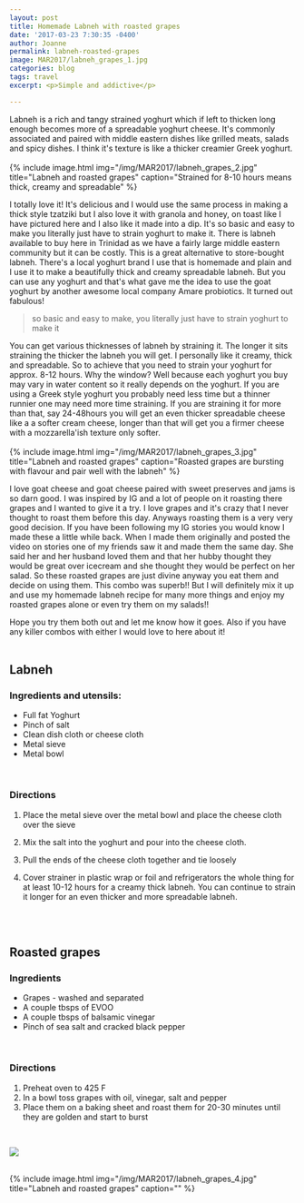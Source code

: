 ```yaml
---
layout: post
title: Homemade Labneh with roasted grapes
date: '2017-03-23 7:30:35 -0400'
author: Joanne
permalink: labneh-roasted-grapes
image: MAR2017/labneh_grapes_1.jpg
categories: blog
tags: travel
excerpt: <p>Simple and addictive</p>

---
```


Labneh is a rich and tangy strained yoghurt which if left to thicken long enough becomes more of a spreadable yoghurt cheese.  It's commonly associated and paired with middle eastern dishes like grilled meats, salads and spicy dishes. I think it's texture is like a thicker creamier Greek yoghurt.
<br>
<br>
{% include image.html
            img="/img/MAR2017/labneh_grapes_2.jpg"
            title="Labneh and roasted grapes"
            caption="Strained for 8-10 hours means thick, creamy and spreadable" %}

I totally love it! It's delicious and I would use the same process in making a thick style tzatziki  but I also love it with granola and honey, on toast like I have pictured here and I also like it made into a dip. It's so basic and easy to make you literally just have to strain yoghurt to make it.  There is labneh available to buy here in Trinidad as we have a fairly large middle eastern community but it can be costly. This is a great alternative to store-bought labneh. There's a local yoghurt  brand I use that is homemade and plain and I use it to make a beautifully thick and creamy spreadable labneh. But you can use any yoghurt and that's what gave me the idea to use the goat yoghurt by another awesome local company Amare probiotics. It turned out fabulous!

> so basic and easy to make, you literally just have to strain yoghurt to make it

You can get various thicknesses of labneh by straining it. The longer it sits straining the thicker the labneh you will get. I personally like it creamy, thick and spreadable. So to achieve that you need to strain your yoghurt for approx. 8-12 hours.  Why the window? Well because each yoghurt you buy may vary in water content so it really depends on the yoghurt.  If you are using a Greek style yoghurt you probably need less time but a thinner runnier one may need more time straining. If you are straining it for more than that, say 24-48hours you will get an even thicker spreadable cheese like a a softer cream cheese, longer than that will get you a firmer cheese with a  mozzarella'ish texture only softer.  
<br>
{% include image.html
            img="/img/MAR2017/labneh_grapes_3.jpg"
            title="Labneh and roasted grapes"
            caption="Roasted grapes are bursting with flavour and pair well with the labneh" %}

I love goat cheese and goat cheese paired with sweet preserves and jams is so darn good.  I was inspired by IG and a lot of people on it roasting there grapes and I wanted to give it a try. I love grapes and it's crazy that I never thought to roast them before this day. Anyways roasting them is a very very good decision. If you have been following my IG stories you would know I made these a little while back. When I made them originally and posted the video on stories one of my friends saw it and made them the same day.  She said her and her husband loved them and that her hubby thought they would be great over icecream and she thought they would be perfect on her salad.  So these roasted grapes are just divine anyway you eat them and decide on using them.  This combo was superb!! But I will definitely mix it up and use my homemade labneh recipe for many more things and enjoy my roasted grapes alone or even try them on my salads!!
<br>

Hope you try them both out and let me know how it goes.  Also if you have any killer combos with either I would love to here about it!
<br>
<br>


## Labneh

### Ingredients and utensils:

* Full fat Yoghurt
* Pinch of salt
* Clean dish cloth or cheese cloth
* Metal sieve
* Metal bowl
<br>

### Directions

1. Place the metal sieve over the metal bowl and place the cheese cloth over the sieve

1. Mix the salt into the yoghurt and pour into the cheese cloth.

1. Pull the ends of the cheese cloth together and tie loosely

1. Cover strainer in plastic wrap or foil and refrigerators the whole thing for at least 10-12 hours for a creamy thick labneh.  You can continue to strain it longer for an even thicker and more spreadable labneh.
<br>
<br>

## Roasted grapes

### Ingredients

* Grapes - washed and separated
* A couple tbsps of EVOO
* A couple tbsps of balsamic vinegar
* Pinch of sea salt and cracked black pepper
<br>

### Directions

1. Preheat oven to 425 F
1. In a bowl toss grapes with oil, vinegar, salt and pepper
1. Place them on a baking sheet and roast them for 20-30 minutes until they are golden and start to burst


<br>
<p class="apple__news__logo"><a href="https://apple.news/TKVtoVhGUQSuiufA4bqI-gg"><img src="{{ basesite.url }}/img/apple_news.svg" /></a></p>


<br>
{% include image.html
            img="/img/MAR2017/labneh_grapes_4.jpg"
            title="Labneh and roasted grapes"
            caption="" %}
